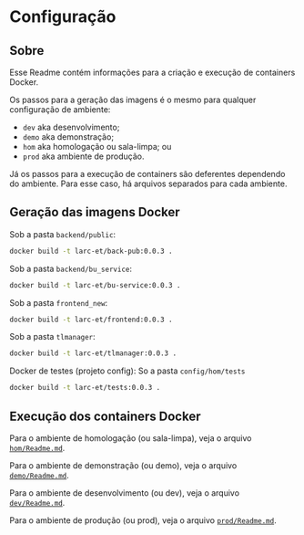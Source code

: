 # Configuração

## Sobre 

Esse Readme contém informações para a criação e execução de containers Docker.

Os passos para a geração das imagens é o mesmo para qualquer configuração de ambiente:
- ```dev``` aka desenvolvimento;
- ```demo``` aka demonstração;
-  ```hom``` aka homologação ou sala-limpa; ou
-  ```prod``` aka ambiente de produção.

Já os passos para a execução de containers são deferentes dependendo do ambiente.
Para esse caso, há arquivos separados para cada ambiente.


## Geração das imagens Docker


Sob a pasta ``backend/public``:
```bash
docker build -t larc-et/back-pub:0.0.3 .
```
Sob a pasta ``backend/bu_service``:
```bash
docker build -t larc-et/bu-service:0.0.3 .
```
Sob a pasta ``frontend_new``:
```bash
docker build -t larc-et/frontend:0.0.3 .
```
Sob a pasta ``tlmanager``:
```bash
docker build -t larc-et/tlmanager:0.0.3 .
```

Docker de testes (projeto config):
So a pasta ``config/hom/tests``
```bash
docker build -t larc-et/tests:0.0.3 .
```


## Execução dos containers Docker

Para o ambiente de homologação (ou sala-limpa), veja o arquivo [```hom/Readme.md```](./hom/Readme.md).

Para o ambiente de demonstração (ou demo), veja o arquivo [```demo/Readme.md```](./demo/Readme.md).

Para o ambiente de desenvolvimento (ou dev), veja o arquivo [```dev/Readme.md```](./dev/Readme.md).

Para o ambiente de produção (ou prod), veja o arquivo [```prod/Readme.md```](./prod/Readme.md).